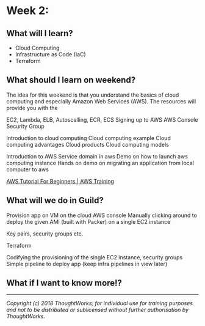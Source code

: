 # Week 2: 

## What will I learn?
- Cloud Computing
- Infrastructure as Code (IaC)
- Terraform

## What should I learn on weekend?
The idea for this weekend is that you understand the basics of cloud computing and especially Amazon Web Services (AWS). The resources will provide you with the 


EC2, Lambda, ELB, Autoscalling, ECR, ECS
Signing up to AWS
AWS Console
Security Group

Introduction to cloud computing
Cloud computing example
Cloud computing advantages
Cloud products
Cloud computing models

Introduction to AWS
Service domain in aws
Demo on how to launch aws computing instance
Hands on demo on migrating an application from local computer to aws


[AWS Tutorial For Beginners | AWS Training ](https://www.youtube.com/watch?v=MmsoIcYrXJU)


## What will we do in Guild?


Provision app on VM on the cloud
AWS console 
Manually clicking around to deploy the given AMI (built with Packer) on a single EC2 instance

Key pairs, security groups etc.

Terraform

Codifying the provisioning of the single EC2 instance, security groups
Simple pipeline to deploy app (keep infra pipelines in view later)



## What if I want to know more!?


---

*Copyright (c) 2018 ThoughtWorks; for individual use for training purposes and not to be distributed or sublicensed without further authorisation by ThoughtWorks.*
